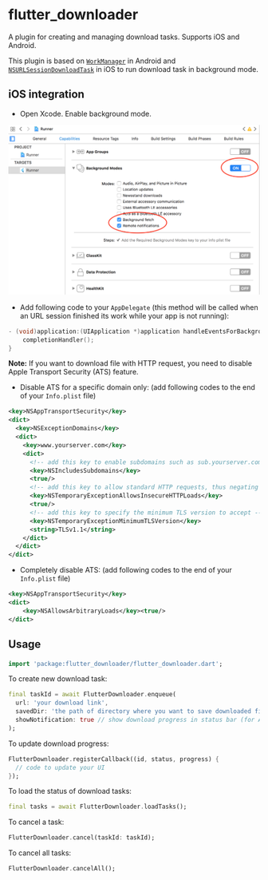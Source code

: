 # flutter_downloader

A plugin for creating and managing download tasks. Supports iOS and Android. 

This plugin is based on [`WorkManager`][1] in Android and [`NSURLSessionDownloadTask`][2] in iOS to run download task in background mode.


## iOS integration

* Open Xcode. Enable background mode.

<img width="512" src="./screenshot/enable_background_mode.png?raw=true"/>

* Add following code to your `AppDelegate` (this method will be called when an URL session finished its work while your app is not running):

````objectivec
- (void)application:(UIApplication *)application handleEventsForBackgroundURLSession:(NSString *)identifier completionHandler:(void (^)(void))completionHandler {
    completionHandler();
}
````

**Note:** If you want to download file with HTTP request, you need to disable Apple Transport Security (ATS) feature.
* Disable ATS for a specific domain only: (add following codes to the end of your `Info.plist` file)
````xml
<key>NSAppTransportSecurity</key>
<dict>
  <key>NSExceptionDomains</key>
  <dict>
    <key>www.yourserver.com</key>
    <dict>
      <!-- add this key to enable subdomains such as sub.yourserver.com -->
      <key>NSIncludesSubdomains</key>
      <true/>
      <!-- add this key to allow standard HTTP requests, thus negating the ATS -->
      <key>NSTemporaryExceptionAllowsInsecureHTTPLoads</key>
      <true/>
      <!-- add this key to specify the minimum TLS version to accept -->
      <key>NSTemporaryExceptionMinimumTLSVersion</key>
      <string>TLSv1.1</string>
    </dict>
  </dict>
</dict>
```` 

* Completely disable ATS: (add following codes to the end of your `Info.plist` file)

````xml
<key>NSAppTransportSecurity</key>  
<dict>  
    <key>NSAllowsArbitraryLoads</key><true/>  
</dict>
````

## Usage

````dart
import 'package:flutter_downloader/flutter_downloader.dart';
````

To create new download task:

````dart
final taskId = await FlutterDownloader.enqueue(
  url: 'your download link', 
  savedDir: 'the path of directory where you want to save downloaded files', 
  showNotification: true // show download progress in status bar (for Android)
);
````

To update download progress:

````dart
FlutterDownloader.registerCallback((id, status, progress) {
  // code to update your UI
});
````

To load the status of download tasks:

````dart
final tasks = await FlutterDownloader.loadTasks();
````

To cancel a task:

````dart
FlutterDownloader.cancel(taskId: taskId);
````

To cancel all tasks:

````dart
FlutterDownloader.cancelAll();
````


[1]: https://developer.android.com/topic/libraries/architecture/workmanager
[2]: https://developer.apple.com/documentation/foundation/nsurlsessiondownloadtask?language=objc